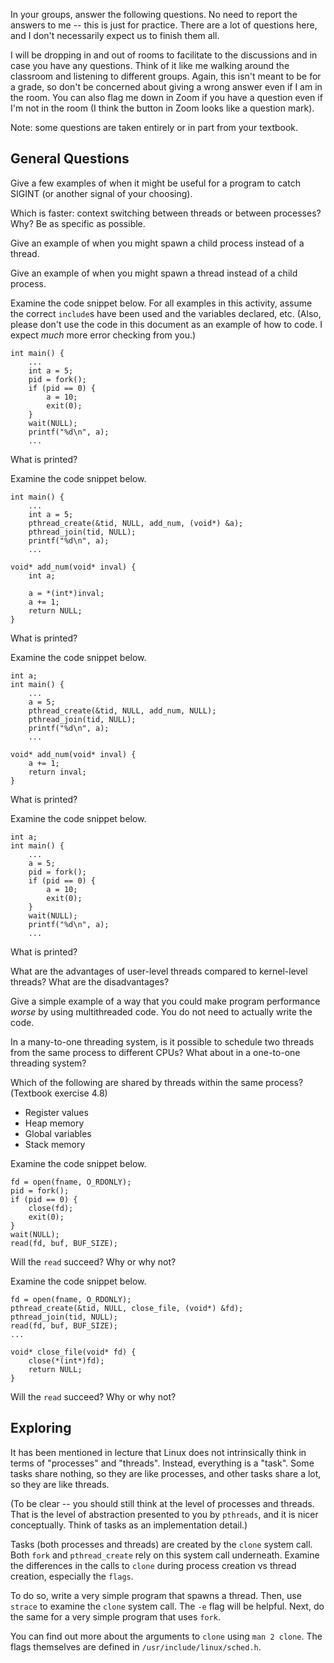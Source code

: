 In your groups, answer the following questions.
No need to report the answers to me --
this is just for practice.
There are a lot of questions here,
and I don't necessarily expect us to finish them all.

I will be dropping in and out of rooms to facilitate to the discussions and in
case you have any questions.
Think of it like me walking around the classroom and listening to different
groups.
Again, this isn't meant to be for a grade,
so don't be concerned about giving a wrong answer even if I am in the room.
You can also flag me down in Zoom if you have a question even if I'm not in the
room
(I think the button in Zoom looks like a question mark).

Note: some questions are taken entirely or in part from your textbook.

## General Questions

Give a few examples of when it might be useful for a program to catch SIGINT
(or another signal of your choosing).

Which is faster: context switching between threads or between processes?
Why? Be as specific as possible.

Give an example of when you might spawn a child process instead of a thread.

Give an example of when you might spawn a thread instead of a child process.

Examine the code snippet below.
For all examples in this activity,
assume the correct `include`s have been used and the variables declared, etc.
(Also, please don't use the code in this document as an example of how to code.
I expect *much* more error checking from you.)
```
int main() {
    ...
    int a = 5;
    pid = fork();
    if (pid == 0) {
        a = 10;
        exit(0);
    }
    wait(NULL);
    printf("%d\n", a);
    ...
```
What is printed?

Examine the code snippet below.
```
int main() {
    ...
    int a = 5;
    pthread_create(&tid, NULL, add_num, (void*) &a);
    pthread_join(tid, NULL);
    printf("%d\n", a);
    ...

void* add_num(void* inval) {
    int a;

    a = *(int*)inval;
    a += 1;
    return NULL;
}
```
What is printed?

Examine the code snippet below.
```
int a;
int main() {
    ...
    a = 5;
    pthread_create(&tid, NULL, add_num, NULL);
    pthread_join(tid, NULL);
    printf("%d\n", a);
    ...

void* add_num(void* inval) {
    a += 1;
    return inval;
}
```
What is printed?

Examine the code snippet below.
```
int a;
int main() {
    ...
    a = 5;
    pid = fork();
    if (pid == 0) {
        a = 10;
        exit(0);
    }
    wait(NULL);
    printf("%d\n", a);
    ...
```
What is printed?

What are the advantages of user-level threads compared to kernel-level threads?
What are the disadvantages?

Give a simple example of a way that you could make program performance *worse*
by using multithreaded code.
You do not need to actually write the code.

In a many-to-one threading system,
is it possible to schedule two threads from the same process to different
CPUs?
What about in a one-to-one threading system?

Which of the following are shared by threads within the same process?
(Textbook exercise 4.8)
* Register values
* Heap memory
* Global variables
* Stack memory

Examine the code snippet below.
```
fd = open(fname, O_RDONLY);
pid = fork();
if (pid == 0) {
    close(fd);
    exit(0);
}
wait(NULL);
read(fd, buf, BUF_SIZE);
```
Will the `read` succeed?
Why or why not?

Examine the code snippet below.
```
fd = open(fname, O_RDONLY);
pthread_create(&tid, NULL, close_file, (void*) &fd);
pthread_join(tid, NULL);
read(fd, buf, BUF_SIZE);
...

void* close_file(void* fd) {
    close(*(int*)fd);
    return NULL;
}
```
Will the `read` succeed?
Why or why not?


## Exploring

It has been mentioned in lecture that Linux does not intrinsically think in
terms of "processes" and "threads".
Instead, everything is a "task".
Some tasks share nothing,
so they are like processes,
and other tasks share a lot,
so they are like threads.

(To be clear -- you should still think at the level of processes and threads.
That is the level of abstraction presented to you by `pthreads`,
and it is nicer conceptually.
Think of tasks as an implementation detail.)

Tasks (both processes and threads) are created by the `clone` system call.
Both `fork` and `pthread_create` rely on this system call underneath.
Examine the differences in the calls to `clone` during process creation vs
thread creation,
especially the `flags`.

To do so, write a very simple program that spawns a thread.
Then, use `strace` to examine the `clone` system call.
The `-e` flag will be helpful.
Next, do the same for a very simple program that uses `fork`.

You can find out more about the arguments to `clone` using `man 2 clone`.
The flags themselves are defined in `/usr/include/linux/sched.h`.
